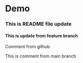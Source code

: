 # Demo

### This is README file update

#### This is update from feature branch
Comment from github

This is comment from main branch
